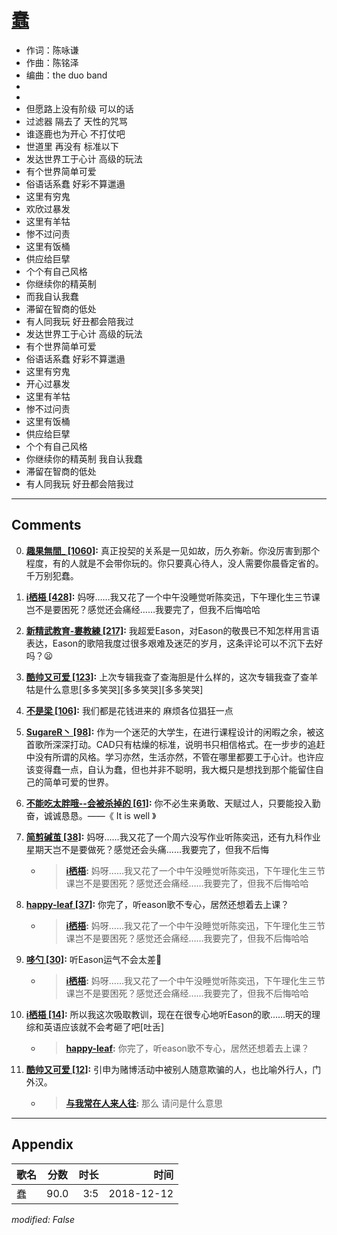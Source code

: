 # [蠢](https://music.163.com/song?id=1323304978)

* 作词：陈咏谦
* 作曲：陈铭泽
* 编曲：the duo band
*
*
* 但愿路上没有阶级 可以的话
* 过滤器 隔去了 天性的咒骂
* 谁逐鹿也为开心 不打仗吧
* 世道里 再没有 标准以下
* 发达世界工于心计 高级的玩法
* 有个世界简单可爱
* 俗语话系蠢 好彩不算邋遢
* 这里有穷鬼
* 欢欣过暴发
* 这里有羊牯
* 惨不过问责
* 这里有饭桶
* 供应给巨擘
* 个个有自己风格
* 你继续你的精英制
* 而我自认我蠢
* 滞留在智商的低处
* 有人同我玩 好丑都会陪我过
* 发达世界工于心计 高级的玩法
* 有个世界简单可爱
* 俗语话系蠢 好彩不算邋遢
* 这里有穷鬼
* 开心过暴发
* 这里有羊牯
* 惨不过问责
* 这里有饭桶
* 供应给巨擘
* 个个有自己风格
* 你继续你的精英制 我自认我蠢
* 滞留在智商的低处
* 有人同我玩 好丑都会陪我过


---

## Comments
0. **[趣果無間_ \[1060\]](https://music.163.com/#/user/home?id=278397654):** 真正投契的关系是一见如故，历久弥新。你没厉害到那个程度，有的人就是不会带你玩的。你只要真心待人，没人需要你晨昏定省的。千万别犯蠢。

1. **[i栖梧 \[428\]](https://music.163.com/#/user/home?id=451131082):** 妈呀……我又花了一个中午没睡觉听陈奕迅，下午理化生三节课岂不是要困死？感觉还会痛经……我要完了，但我不后悔哈哈

2. **[新精武教育-婁教練 \[217\]](https://music.163.com/#/user/home?id=1487124275):** 我超爱Eason，对Eason的敬畏已不知怎样用言语表达，Eason的歌陪我度过很多艰难及迷茫的岁月，这条评论可以不沉下去好吗？😦

3. **[酷帅又可爱 \[123\]](https://music.163.com/#/user/home?id=331107145):** 上次专辑我查了查海胆是什么样的，这次专辑我查了查羊牯是什么意思[多多笑哭][多多笑哭][多多笑哭]

4. **[不是梁 \[106\]](https://music.163.com/#/user/home?id=110584050):** 我们都是花钱进来的 麻烦各位猖狂一点

5. **[SugareR丶 \[98\]](https://music.163.com/#/user/home?id=417694087):** 作为一个迷茫的大学生，在进行课程设计的闲暇之余，被这首歌所深深打动。CAD只有枯燥的标准，说明书只相信格式。在一步步的追赶中没有所谓的风格。学习亦然，生活亦然，不管在哪里都要工于心计。也许应该变得蠢一点，自认为蠢，但也并非不聪明，我大概只是想找到那个能留住自己的简单可爱的世界。

6. **[不能吃太胖哦--会被杀掉的 \[61\]](https://music.163.com/#/user/home?id=542993209):** 你不必生来勇敢、天赋过人，只要能投入勤奋，诚诚恳恳。——《 It is well 》

7. **[简剪碱茧 \[38\]](https://music.163.com/#/user/home?id=288623240):** 妈呀......我又花了一个周六没写作业听陈奕迅，还有九科作业星期天岂不是要做死？感觉还会头痛......我要完了，但我不后悔
	* > **[i栖梧](https://music.163.com/#/user/home?id=451131082):** 妈呀……我又花了一个中午没睡觉听陈奕迅，下午理化生三节课岂不是要困死？感觉还会痛经……我要完了，但我不后悔哈哈

8. **[happy-leaf \[37\]](https://music.163.com/#/user/home?id=384900404):** 你完了，听eason歌不专心，居然还想着去上课？
	* > **[i栖梧](https://music.163.com/#/user/home?id=451131082):** 妈呀……我又花了一个中午没睡觉听陈奕迅，下午理化生三节课岂不是要困死？感觉还会痛经……我要完了，但我不后悔哈哈

9. **[哆勺 \[30\]](https://music.163.com/#/user/home?id=127306780):** 听Eason运气不会太差🤔
	* > **[i栖梧](https://music.163.com/#/user/home?id=451131082):** 妈呀……我又花了一个中午没睡觉听陈奕迅，下午理化生三节课岂不是要困死？感觉还会痛经……我要完了，但我不后悔哈哈

10. **[i栖梧 \[14\]](https://music.163.com/#/user/home?id=451131082):** 所以我这次吸取教训，现在在很专心地听Eason的歌……明天的理综和英语应该就不会考砸了吧[吐舌]
	* > **[happy-leaf](https://music.163.com/#/user/home?id=384900404):** 你完了，听eason歌不专心，居然还想着去上课？

11. **[酷帅又可爱 \[12\]](https://music.163.com/#/user/home?id=331107145):** 引申为赌博活动中被别人随意欺骗的人，也比喻外行人，门外汉。
	* > **[与我常在人来人往](https://music.163.com/#/user/home?id=333226349):** 那么  请问是什么意思



---

## Appendix

|歌名|分数|时长|时间|
|:---|:---:|---:|---:|
|蠢|90.0|3:5|2018-12-12

*modified: False*
